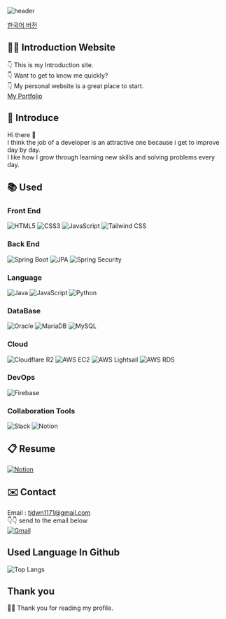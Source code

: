 ![header](https://capsule-render.vercel.app/api?type=waving&height=200&color=000000&text=SeongJu%20Jeong&textBg=false&fontColor=F6BE00&animation=twinkling)

[한국어 버전](README.md)

## 👨‍💻 Introduction Website
👇 This is my Introduction site. <br/>
👇 Want to get to know me quickly? <br/>
👇 My personal website is a great place to start. <br/>
[My Portfolio](https://portfolio-omega-two-m80dj76j6h.vercel.app/)

## 👦 Introduce

Hi there 👋 
<br/>
I think the job of a developer is an attractive one because i get to improve day by day.
<br/>
I like how I grow through learning new skills and solving problems every day.
<br/>



## 📚 Used

### Front End
![HTML5](https://img.shields.io/badge/HTML5-E34F26?style=flat-square&logo=HTML5&logoColor=white) 
![CSS3](https://img.shields.io/badge/CSS3-1572B6?style=flat-square&logo=CSS3&logoColor=white) 
![JavaScript](https://img.shields.io/badge/JavaScript-F7DF1E?style=flat-square&logo=JavaScript&logoColor=black) 
![Tailwind CSS](https://img.shields.io/badge/Tailwind_CSS-38B2AC?style=flat-square&logo=tailwind-css&logoColor=white)

### Back End
![Spring Boot](https://img.shields.io/badge/Spring_Boot-6DB33F?style=flat-square&logo=Spring&logoColor=white) 
![JPA](https://img.shields.io/badge/JPA-6DB33F?style=flat-square&logo=SpringSecurity&logoColor=white) 
![Spring Security](https://img.shields.io/badge/Spring_Security-6DB33F?style=flat-square&logo=SpringSecurity&logoColor=white)

### Language
![Java](https://img.shields.io/badge/Java-007396?style=flat-square&logo=java&logoColor=white)
![JavaScript](https://img.shields.io/badge/JavaScript-F7DF1E?style=flat-square&logo=JavaScript&logoColor=black) 
![Python](https://img.shields.io/badge/Python-3776AB?style=flat-square&logo=Python&logoColor=white)

### DataBase
![Oracle](https://img.shields.io/badge/Oracle-F80000?style=flat-square&logo=oracle&logoColor=white)
![MariaDB](https://img.shields.io/badge/MariaDB-003545?style=flat-square&logo=mariadb&logoColor=white) 
![MySQL](https://img.shields.io/badge/MySQL-4479A1?style=flat-square&logo=MySQL&logoColor=white)

### Cloud
![Cloudflare R2](https://img.shields.io/badge/Cloudflare_R2-F38020?style=flat-square&logo=Cloudflare&logoColor=white)
![AWS EC2](https://img.shields.io/badge/AWS%20EC2-FF9900?style=flat-square&logo=amazonaws&logoColor=white)
![AWS Lightsail](https://img.shields.io/badge/Lightsail-00A9E0?style=flat-square&logo=aws-lightsail&logoColor=white)
![AWS RDS](https://img.shields.io/badge/Amazon%20RDS-5292F0?style=flat-square&logo=amazon-rds&logoColor=white)

### DevOps
![Firebase](https://img.shields.io/badge/Firebase-FFCA28?style=flat-square&logo=Firebase&logoColor=white) 

### Collaboration Tools
![Slack](https://img.shields.io/badge/Slack-4A154B?style=flat-square&logo=slack&logoColor=white) 
![Notion](https://img.shields.io/badge/Notion-000000?style=flat-square&logo=Notion&logoColor=white)

## 📋 Resume
[![Notion](https://img.shields.io/badge/Notion-000000?style=for-the-badge&logo=Notion&logoColor=white)](https://amplified-kingfisher-7fa.notion.site/22ae5543db6a80b89a9fe968c5adc04a)

## ✉️ Contact
Email : tjdwn1171@gmail.com <br/>
👇👇 send to the email below <br/>
[![Gmail](https://img.shields.io/badge/Gmail-D14836?style=for-the-badge&logo=Gmail&logoColor=white)](mailto:tjdwn1171@gmail.com)

## Used Language In Github
![Top Langs](https://github-readme-stats.vercel.app/api/top-langs/?username=holyrootx&layout=compact&theme=tokyonight)

## Thank you
🙇‍♂️ Thank you for reading my profile.
